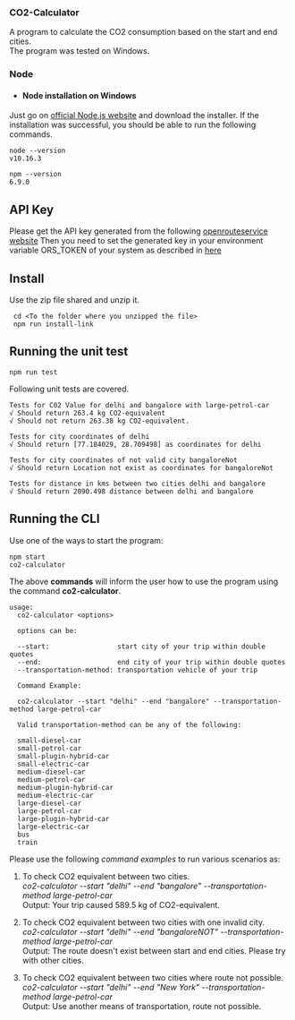 ### CO2-Calculator
A program to calculate the CO2 consumption based on the start and end cities.\
The program was tested on Windows.

### Node
- #### Node installation on Windows

Just go on [official Node.js website](https://nodejs.org/) and download the installer.
If the installation was successful, you should be able to run the following commands.

    node --version
    v10.16.3

    npm --version
    6.9.0

## API Key
Please get the API key generated from the following [openrouteservice website](https://openrouteservice.org/)
Then you need to set the generated key in your environment variable ORS_TOKEN of your system as described in [here](https://www.twilio.com/blog/2017/01/how-to-set-environment-variables.html)

## Install
Use the zip file shared and unzip it.
     
     cd <To the folder where you unzipped the file>
     npm run install-link

## Running the unit test

    npm run test
    
Following unit tests are covered.

    Tests for C02 Value for delhi and bangalore with large-petrol-car
    √ Should return 263.4 kg CO2-equivalent
    √ Should not return 263.38 kg CO2-equivalent.

    Tests for city coordinates of delhi
    √ Should return [77.184029, 28.709498] as coordinates for delhi

    Tests for city coordinates of not valid city bangaloreNot
    √ Should return Location not exist as coordinates for bangaloreNot

    Tests for distance in kms between two cities delhi and bangalore
    √ Should return 2090.498 distance between delhi and bangalore

## Running the CLI
Use one of the ways to start the program:

    npm start
    co2-calculator

The above **commands** will inform the user how to use the program using the command **co2-calculator**. 

 
    usage:
      co2-calculator <options>

      options can be:

      --start:                 start city of your trip within double quotes
      --end:                   end city of your trip within double quotes
      --transportation-method: transportation vehicle of your trip

      Command Example:

      co2-calculator --start "delhi" --end "bangalore" --transportation-method large-petrol-car

      Valid transportation-method can be any of the following:

      small-diesel-car
      small-petrol-car
      small-plugin-hybrid-car
      small-electric-car
      medium-diesel-car
      medium-petrol-car
      medium-plugin-hybrid-car
      medium-electric-car
      large-diesel-car
      large-petrol-car
      large-plugin-hybrid-car
      large-electric-car
      bus
      train

Please use the following *command examples* to run various scenarios as:
1.  To check CO2 equivalent between two cities.\
   *co2-calculator --start "delhi" --end "bangalore" --transportation-method large-petrol-car*\
    Output: Your trip caused 589.5 kg of CO2-equivalent.

2. To check CO2 equivalent between two cities with one invalid city.\
  *co2-calculator --start "delhi" --end "bangaloreNOT" --transportation-method large-petrol-car*\
   Output: The route doesn't exist between start and end cities. Please try with other cities.

3. To check CO2 equivalent between two cities where route not possible.\
  *co2-calculator --start "delhi" --end "New York" --transportation-method large-petrol-car*\
   Output: Use another means of transportation, route not possible.
